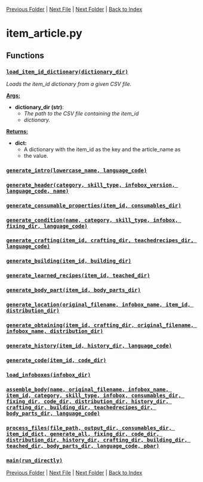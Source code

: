 [Previous Folder](../fluids/fluid_article.md) | [Next File](item_body_part.md) | [Next Folder](../lists/body_locations_list.md) | [Back to Index](../../index.md)

# item_article.py

## Functions

### [`load_item_id_dictionary(dictionary_dir)`](https://github.com/Vaileasys/pz-wiki_parser/blob/main/scripts/items/item_article.py#L193)

_Loads the item_id dictionary from a given CSV file._

<ins>**Args:**</ins>
  - **dictionary_dir (str)**:
      - _The path to the CSV file containing the item_id_
      - _dictionary._

<ins>**Returns:**</ins>
  - **dict:**
      - A dictionary with the item_id as the key and the article_name as
      - the value.

### [`generate_intro(lowercase_name, language_code)`](https://github.com/Vaileasys/pz-wiki_parser/blob/main/scripts/items/item_article.py#L229)
### [`generate_header(category, skill_type, infobox_version, language_code, name)`](https://github.com/Vaileasys/pz-wiki_parser/blob/main/scripts/items/item_article.py#L243)
### [`generate_consumable_properties(item_id, consumables_dir)`](https://github.com/Vaileasys/pz-wiki_parser/blob/main/scripts/items/item_article.py#L326)
### [`generate_condition(name, category, skill_type, infobox, fixing_dir, language_code)`](https://github.com/Vaileasys/pz-wiki_parser/blob/main/scripts/items/item_article.py#L342)
### [`generate_crafting(item_id, crafting_dir, teachedrecipes_dir, language_code)`](https://github.com/Vaileasys/pz-wiki_parser/blob/main/scripts/items/item_article.py#L376)
### [`generate_building(item_id, building_dir)`](https://github.com/Vaileasys/pz-wiki_parser/blob/main/scripts/items/item_article.py#L422)
### [`generate_learned_recipes(item_id, teached_dir)`](https://github.com/Vaileasys/pz-wiki_parser/blob/main/scripts/items/item_article.py#L433)
### [`generate_body_part(item_id, body_parts_dir)`](https://github.com/Vaileasys/pz-wiki_parser/blob/main/scripts/items/item_article.py#L444)
### [`generate_location(original_filename, infobox_name, item_id, distribution_dir)`](https://github.com/Vaileasys/pz-wiki_parser/blob/main/scripts/items/item_article.py#L461)
### [`generate_obtaining(item_id, crafting_dir, original_filename, infobox_name, distribution_dir)`](https://github.com/Vaileasys/pz-wiki_parser/blob/main/scripts/items/item_article.py#L475)
### [`generate_history(item_id, history_dir, language_code)`](https://github.com/Vaileasys/pz-wiki_parser/blob/main/scripts/items/item_article.py#L493)
### [`generate_code(item_id, code_dir)`](https://github.com/Vaileasys/pz-wiki_parser/blob/main/scripts/items/item_article.py#L506)
### [`load_infoboxes(infobox_dir)`](https://github.com/Vaileasys/pz-wiki_parser/blob/main/scripts/items/item_article.py#L520)
### [`assemble_body(name, original_filename, infobox_name, item_id, category, skill_type, infobox, consumables_dir, fixing_dir, code_dir, distribution_dir, history_dir, crafting_dir, building_dir, teachedrecipes_dir, body_parts_dir, language_code)`](https://github.com/Vaileasys/pz-wiki_parser/blob/main/scripts/items/item_article.py#L542)
### [`process_files(file_path, output_dir, consumables_dir, item_id_dict, generate_all, fixing_dir, code_dir, distribution_dir, history_dir, crafting_dir, building_dir, teached_dir, body_parts_dir, language_code, pbar)`](https://github.com/Vaileasys/pz-wiki_parser/blob/main/scripts/items/item_article.py#L592)
### [`main(run_directly)`](https://github.com/Vaileasys/pz-wiki_parser/blob/main/scripts/items/item_article.py#L671)


[Previous Folder](../fluids/fluid_article.md) | [Next File](item_body_part.md) | [Next Folder](../lists/body_locations_list.md) | [Back to Index](../../index.md)
